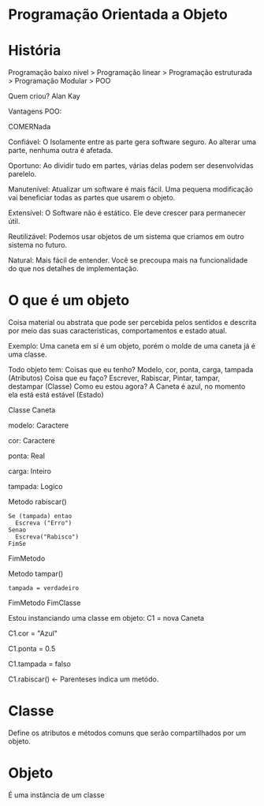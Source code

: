 # Programação Orientada a Objeto

# História

Programação baixo nivel > Programação linear > Programação estruturada > Programação Modular > POO

Quem criou?
Alan Kay

Vantagens POO:

COMERNada

Confiável: O Isolamente entre as parte gera software seguro. Ao alterar uma parte, nenhuma outra é afetada.

Oportuno: Ao dividir tudo em partes, várias delas podem ser desenvolvidas parelelo.

Manutenível: Atualizar um software é mais fácil. Uma pequena modificação vai beneficiar todas as partes que usarem
o objeto. 

Extensível: O Software não é estático. Ele deve crescer para permanecer útil.

Reutilizável: Podemos usar objetos de um sistema que criamos em outro sistema no futuro.

Natural: Mais fácil de entender. Você se precoupa mais na funcionalidade do que nos detalhes de implementação.

# O que é um objeto

Coisa material ou abstrata que pode ser percebida pelos sentidos e descrita por meio das suas caracteristicas, comportamentos e estado atual.

Exemplo: Uma caneta em sí é um objeto, porém o molde de uma caneta já é uma classe.

Todo objeto tem:
Coisas que eu tenho? Modelo, cor, ponta, carga, tampada (Atributos)
Coisa que eu faço? Escrever, Rabiscar, Pintar, tampar, destampar (Classe)
Como eu estou agora? A Caneta é azul, no momento ela está está estável (Estado)

Classe Caneta

  modelo: Caractere
  
  cor: Caractere
  
  ponta: Real
  
  carga: Inteiro
  
  tampada: Logico
  
  Metodo rabiscar()
  
    Se (tampada) entao
      Escreva ("Erro")
    Senao
      Escreva("Rabisco")
    FimSe
    
  FimMetodo
  
  Metodo tampar()
  
    tampada = verdadeiro
    
  FimMetodo
FimClasse

Estou instanciando uma classe em objeto:
C1 = nova Caneta

C1.cor = "Azul"

C1.ponta = 0.5

C1.tampada = falso

C1.rabiscar() <- Parenteses indica um metódo. 

# Classe

Define os atributos e métodos comuns que serão compartilhados por um objeto.

# Objeto

É uma instância de um classe
